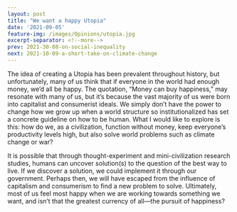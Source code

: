 ```yaml
---
layout: post
title: "We want a happy Utopia"
date: '2021-09-05'
feature-img: /images/Opinions/utopia.jpg
excerpt-separator: <!--more-->
prev: 2021-30-08-on-social-inequality
next: 2021-10-09-a-short-take-on-climate-change
---
```

The idea of creating a Utopia has been prevalent throughout history, but unfortunately, many of us think that if everyone in the world had enough money, we’d all be happy. The quotation, “Money can buy happiness,” may resonate with many of us, but it’s because the vast majority of us were born into capitalist and consumerist ideals. We simply don’t have the power to change how we grow up when a world structure so institutionalized has set a concrete guideline on how to be human. What I would like to explore is this: how do we, as a civilization, function without money, keep everyone’s productivity levels high, but also solve world problems such as climate change or war?

It is possible that through thought-experiment and mini-civilization research studies, humans can uncover solution(s) to the question of the best way to live. If we discover a solution, we could implement it through our government. Perhaps then, we will have escaped from the influence of capitalism and consumerism to find a new problem to solve. Ultimately, most of us feel most happy when we are working towards something we want, and isn’t that the greatest currency of all—the pursuit of happiness?
